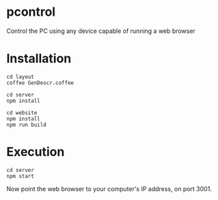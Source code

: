 # pcontrol
Control the PC using any device capable of running a web browser

# Installation

```
cd layout
coffee GenDescr.coffee
```

```
cd server
npm install
```

```
cd website
npm install
npm run build
```

# Execution

```
cd server
npm start
```

Now point the web browser to your computer's IP address, on port 3001.
